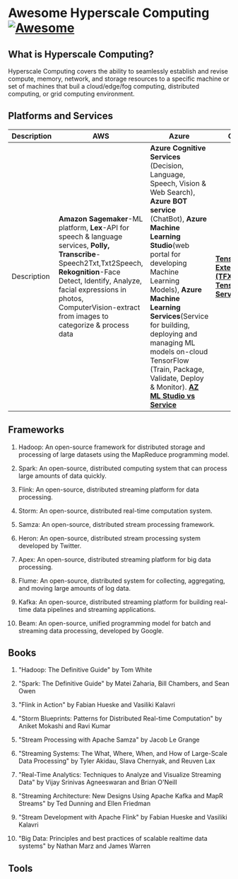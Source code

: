# Awesome Hyperscale Computing  [![Awesome](https://awesome.re/badge.svg)](https://awesome.re)

## What is Hyperscale Computing?
Hyperscale Computing covers the ability to seamlessly establish and revise compute, memory, network, and storage resources to a specific machine or set of machines that buil a cloud/edge/fog computing, distributed computing, or grid computing environment. 

## Platforms and Services
| Description  | AWS | Azure | GCP |
|------------|-----|-------|-----|
| Description| **Amazon Sagemaker**-ML platform, **Lex**-API for speech & language services, **Polly, Transcribe**-Speech2Txt,Txt2Speech, **Rekognition**-Face Detect, Identify, Analyze, facial expressions in photos, ComputerVision-extract from images to categorize & process data| **Azure Cognitive Services** (Decision, Language, Speech, Vision & Web Search), **Azure BOT service** (ChatBot), **Azure Machine Learning Studio**(web portal for developing Machine Learning Models), **Azure Machine Learning Services**(Service for building, deploying and managing ML models on-cloud TensorFlow (Train, Package, Validate, Deploy & Monitor). [**AZ ML Studio vs Service**](https://www.codit.eu/blog/azure-machine-learning-studio-vs-services/?country_sel=be)  | [**TensorFlow Extended (TFX)**](https://www.tensorflow.org/tfx),  [**TensorFlow Serving**](https://www.tensorflow.org/tfx/guide/serving)|

## Frameworks

1. Hadoop: An open-source framework for distributed storage and processing of large datasets using the MapReduce programming model.

2. Spark: An open-source, distributed computing system that can process large amounts of data quickly.

3. Flink: An open-source, distributed streaming platform for data processing.

4. Storm: An open-source, distributed real-time computation system.

5. Samza: An open-source, distributed stream processing framework.

6. Heron: An open-source, distributed stream processing system developed by Twitter.

7. Apex: An open-source, distributed streaming platform for big data processing.

8. Flume: An open-source, distributed system for collecting, aggregating, and moving large amounts of log data.

9. Kafka: An open-source, distributed streaming platform for building real-time data pipelines and streaming applications.

10. Beam: An open-source, unified programming model for batch and streaming data processing, developed by Google.

## Books

1. "Hadoop: The Definitive Guide" by Tom White

2. "Spark: The Definitive Guide" by Matei Zaharia, Bill Chambers, and Sean Owen

3. "Flink in Action" by Fabian Hueske and Vasiliki Kalavri

4. "Storm Blueprints: Patterns for Distributed Real-time Computation" by Aniket Mokashi and Ravi Kumar

5. "Stream Processing with Apache Samza" by Jacob Le Grange

6. "Streaming Systems: The What, Where, When, and How of Large-Scale Data Processing" by Tyler Akidau, Slava Chernyak, and Reuven Lax

7. "Real-Time Analytics: Techniques to Analyze and Visualize Streaming Data" by Vijay Srinivas Agneeswaran and Brian O'Neill

8. "Streaming Architecture: New Designs Using Apache Kafka and MapR Streams" by Ted Dunning and Ellen Friedman

9. "Stream Development with Apache Flink" by Fabian Hueske and Vasiliki Kalavri

10. "Big Data: Principles and best practices of scalable realtime data systems" by Nathan Marz and James Warren

## Tools
